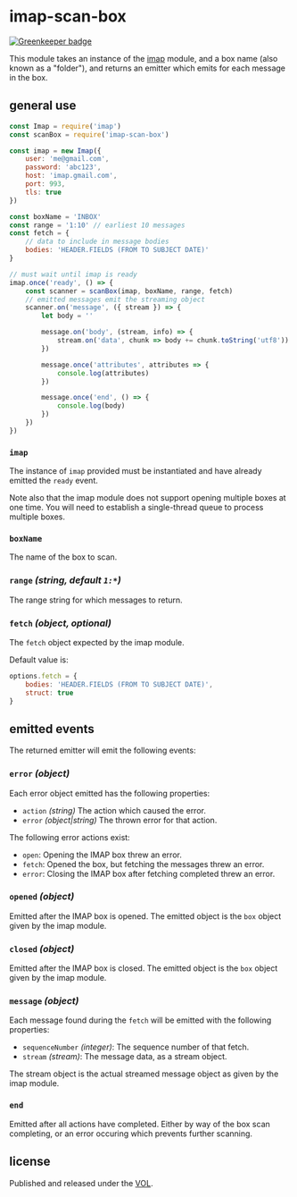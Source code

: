 # imap-scan-box

[![Greenkeeper badge](https://badges.greenkeeper.io/saibotsivad/imap-scan-box.svg)](https://greenkeeper.io/)

This module takes an instance of the
[imap](https://github.com/mscdex/node-imap) module, and
a box name (also known as a "folder"), and returns
an emitter which emits for each message in the box.

## general use

```js
const Imap = require('imap')
const scanBox = require('imap-scan-box')

const imap = new Imap({
	user: 'me@gmail.com',
	password: 'abc123',
	host: 'imap.gmail.com',
	port: 993,
	tls: true
})

const boxName = 'INBOX'
const range = '1:10' // earliest 10 messages
const fetch = {
	// data to include in message bodies
	bodies: 'HEADER.FIELDS (FROM TO SUBJECT DATE)'
}

// must wait until imap is ready
imap.once('ready', () => {
	const scanner = scanBox(imap, boxName, range, fetch)
	// emitted messages emit the streaming object
	scanner.on('message', ({ stream }) => {
		let body = ''

		message.on('body', (stream, info) => {
			stream.on('data', chunk => body += chunk.toString('utf8'))
		})

		message.once('attributes', attributes => {
			console.log(attributes)
		})

		message.once('end', () => {
			console.log(body)
		})
	})
})
```

### `imap`

The instance of `imap` provided must be instantiated and
have already emitted the `ready` event.

Note also that the imap module does not support opening
multiple boxes at one time. You will need to establish
a single-thread queue to process multiple boxes.

### `boxName`

The name of the box to scan.

### `range` *(string, default `1:*`)*

The range string for which messages to return.

### `fetch` *(object, optional)*

The `fetch` object expected by the imap module.

Default value is:

```js
options.fetch = {
	bodies: 'HEADER.FIELDS (FROM TO SUBJECT DATE)',
	struct: true
}
```

## emitted events

The returned emitter will emit the following events:

### `error` *(object)*

Each error object emitted has the following properties:

* `action` *(string)* The action which caused the error.
* `error` *(object|string)* The thrown error for that action.

The following error actions exist:

* `open`: Opening the IMAP box threw an error.
* `fetch`: Opened the box, but fetching the messages threw an error.
* `error`: Closing the IMAP box after fetching completed threw an error.

### `opened` *(object)*

Emitted after the IMAP box is opened. The emitted object
is the `box` object given by the imap module.

### `closed` *(object)*

Emitted after the IMAP box is closed. The emitted object
is the `box` object given by the imap module.

### `message` *(object)*

Each message found during the `fetch` will be emitted with the
following properties:

* `sequenceNumber` *(integer)*: The sequence number of that fetch.
* `stream` *(stream)*: The message data, as a stream object.

The stream object is the actual streamed message object
as given by the imap module.

### `end`

Emitted after all actions have completed. Either by way
of the box scan completing, or an error occuring which
prevents further scanning.

## license

Published and released under the [VOL](http://veryopenlicense.com).
